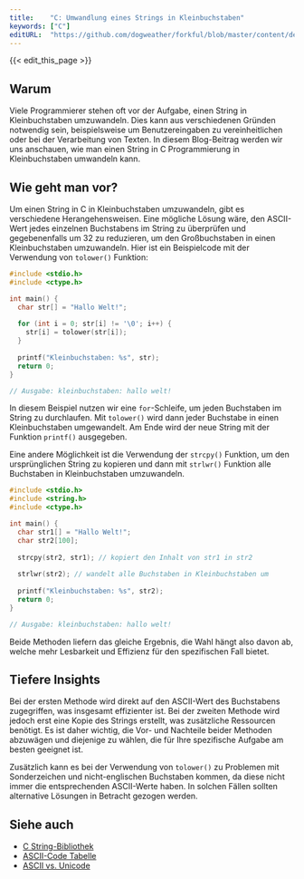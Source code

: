 ```yaml
---
title:    "C: Umwandlung eines Strings in Kleinbuchstaben"
keywords: ["C"]
editURL:  "https://github.com/dogweather/forkful/blob/master/content/de/c/converting-a-string-to-lower-case.md"
---
```


{{< edit_this_page >}}

## Warum

Viele Programmierer stehen oft vor der Aufgabe, einen String in Kleinbuchstaben umzuwandeln. Dies kann aus verschiedenen Gründen notwendig sein, beispielsweise um Benutzereingaben zu vereinheitlichen oder bei der Verarbeitung von Texten. In diesem Blog-Beitrag werden wir uns anschauen, wie man einen String in C Programmierung in Kleinbuchstaben umwandeln kann.

## Wie geht man vor?

Um einen String in C in Kleinbuchstaben umzuwandeln, gibt es verschiedene Herangehensweisen. Eine mögliche Lösung wäre, den ASCII-Wert jedes einzelnen Buchstabens im String zu überprüfen und gegebenenfalls um 32 zu reduzieren, um den Großbuchstaben in einen Kleinbuchstaben umzuwandeln. Hier ist ein Beispielcode mit der Verwendung von `tolower()` Funktion:

```C
#include <stdio.h>
#include <ctype.h>

int main() {
  char str[] = "Hallo Welt!";
 
  for (int i = 0; str[i] != '\0'; i++) {
    str[i] = tolower(str[i]);
  }
 
  printf("Kleinbuchstaben: %s", str);
  return 0;
}

// Ausgabe: kleinbuchstaben: hallo welt!
```

In diesem Beispiel nutzen wir eine `for`-Schleife, um jeden Buchstaben im String zu durchlaufen. Mit `tolower()` wird dann jeder Buchstabe in einen Kleinbuchstaben umgewandelt. Am Ende wird der neue String mit der Funktion `printf()` ausgegeben.

Eine andere Möglichkeit ist die Verwendung der `strcpy()` Funktion, um den ursprünglichen String zu kopieren und dann mit `strlwr()` Funktion alle Buchstaben in Kleinbuchstaben umzuwandeln.

```C
#include <stdio.h>
#include <string.h>
#include <ctype.h>

int main() {
  char str1[] = "Hallo Welt!";
  char str2[100];
  
  strcpy(str2, str1); // kopiert den Inhalt von str1 in str2
  
  strlwr(str2); // wandelt alle Buchstaben in Kleinbuchstaben um
  
  printf("Kleinbuchstaben: %s", str2);
  return 0;
}

// Ausgabe: kleinbuchstaben: hallo welt!
```

Beide Methoden liefern das gleiche Ergebnis, die Wahl hängt also davon ab, welche mehr Lesbarkeit und Effizienz für den spezifischen Fall bietet.

## Tiefere Insights

Bei der ersten Methode wird direkt auf den ASCII-Wert des Buchstabens zugegriffen, was insgesamt effizienter ist. Bei der zweiten Methode wird jedoch erst eine Kopie des Strings erstellt, was zusätzliche Ressourcen benötigt. Es ist daher wichtig, die Vor- und Nachteile beider Methoden abzuwägen und diejenige zu wählen, die für Ihre spezifische Aufgabe am besten geeignet ist.

Zusätzlich kann es bei der Verwendung von `tolower()` zu Problemen mit Sonderzeichen und nicht-englischen Buchstaben kommen, da diese nicht immer die entsprechenden ASCII-Werte haben. In solchen Fällen sollten alternative Lösungen in Betracht gezogen werden.

## Siehe auch

- [C String-Bibliothek](https://www.tutorialspoint.com/c_standard_library/string_h.htm)
- [ASCII-Code Tabelle](https://www.cs.cmu.edu/~pattis/15-1XX/common/handouts/ascii.html)
- [ASCII vs. Unicode](https://www.computerhope.com/jargon/a/ascii.html)